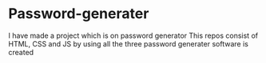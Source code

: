 # Password-generater
I have made a project which is on password generator
This repos consist of HTML, CSS and JS by using all the three password generater software is created
